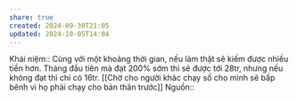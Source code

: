 ```yaml
---
share: true
created: 2024-09-30T21:05
updated: 2024-10-05T14:04
---
```

Khái niệm:: 
Cùng với một khoảng thời gian, nếu làm thật sẽ kiếm được nhiều tiền hơn.
Tháng đầu tiên mà đạt 200% sớm thì sẽ được tới 28tr, nhưng nếu không đạt thì chỉ có 16tr.
[[Chờ cho người khác chạy số cho mình sẽ bấp bênh vì họ phải chạy cho bản thân trước]]
Nguồn:: 
